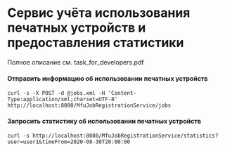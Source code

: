 # Сервис учёта использования печатных устройств и предоставления статистики

Полное описание см. task_for_developers.pdf

#### Отправить информацию об использовании печатных устройств
`curl -s -X POST -d @jobs.xml -H 'Content-Type:application/xml;charset=UTF-8' http://localhost:8080/MfuJobRegistrationService/jobs`

#### Запросить статистику об использовании печатных устройств
`curl -s http://localhost:8080/MfuJobRegistrationService/statistics?user=user1&timeFrom=2020-08-30T20:00:00`